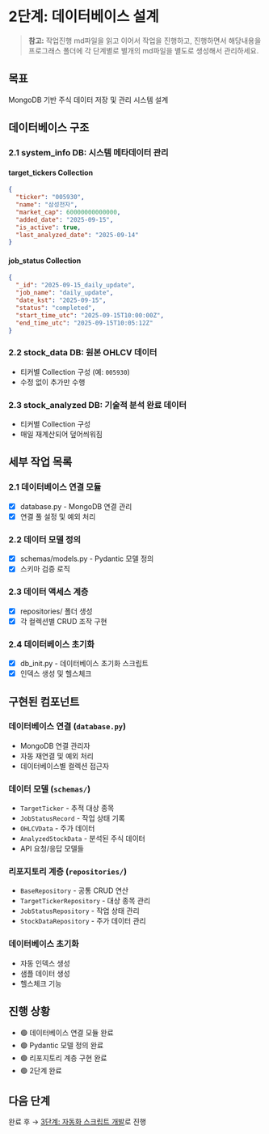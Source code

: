 # 2단계: 데이터베이스 설계

> **참고:** 작업진행 md파일을 읽고 이어서 작업을 진행하고, 진행하면서 해당내용을 프로그래스 폴더에 각 단계별로 별개의 md파일을 별도로 생성해서 관리하세요.

## 목표
MongoDB 기반 주식 데이터 저장 및 관리 시스템 설계

## 데이터베이스 구조

### 2.1 system_info DB: 시스템 메타데이터 관리
#### target_tickers Collection
```json
{
  "ticker": "005930",
  "name": "삼성전자", 
  "market_cap": 60000000000000,
  "added_date": "2025-09-15",
  "is_active": true,
  "last_analyzed_date": "2025-09-14"
}
```

#### job_status Collection  
```json
{
  "_id": "2025-09-15_daily_update",
  "job_name": "daily_update",
  "date_kst": "2025-09-15", 
  "status": "completed",
  "start_time_utc": "2025-09-15T10:00:00Z",
  "end_time_utc": "2025-09-15T10:05:12Z"
}
```

### 2.2 stock_data DB: 원본 OHLCV 데이터
- 티커별 Collection 구성 (예: `005930`)
- 수정 없이 추가만 수행

### 2.3 stock_analyzed DB: 기술적 분석 완료 데이터  
- 티커별 Collection 구성
- 매일 재계산되어 덮어씌워짐

## 세부 작업 목록

### 2.1 데이터베이스 연결 모듈
- [x] database.py - MongoDB 연결 관리
- [x] 연결 풀 설정 및 예외 처리

### 2.2 데이터 모델 정의
- [x] schemas/models.py - Pydantic 모델 정의
- [x] 스키마 검증 로직

### 2.3 데이터 액세스 계층
- [x] repositories/ 폴더 생성
- [x] 각 컬렉션별 CRUD 조작 구현

### 2.4 데이터베이스 초기화
- [x] db_init.py - 데이터베이스 초기화 스크립트
- [x] 인덱스 생성 및 헬스체크

## 구현된 컴포넌트

### 데이터베이스 연결 (`database.py`)
- MongoDB 연결 관리자
- 자동 재연결 및 예외 처리
- 데이터베이스별 컬렉션 접근자

### 데이터 모델 (`schemas/`)
- `TargetTicker` - 추적 대상 종목
- `JobStatusRecord` - 작업 상태 기록
- `OHLCVData` - 주가 데이터
- `AnalyzedStockData` - 분석된 주식 데이터
- API 요청/응답 모델들

### 리포지토리 계층 (`repositories/`)
- `BaseRepository` - 공통 CRUD 연산
- `TargetTickerRepository` - 대상 종목 관리
- `JobStatusRepository` - 작업 상태 관리
- `StockDataRepository` - 주가 데이터 관리

### 데이터베이스 초기화
- 자동 인덱스 생성
- 샘플 데이터 생성
- 헬스체크 기능

## 진행 상황
- 🟢 데이터베이스 연결 모듈 완료
- 🟢 Pydantic 모델 정의 완료
- 🟢 리포지토리 계층 구현 완료
- 🟢 2단계 완료

## 다음 단계
완료 후 → [3단계: 자동화 스크립트 개발](stage3_automation_scripts.md)로 진행